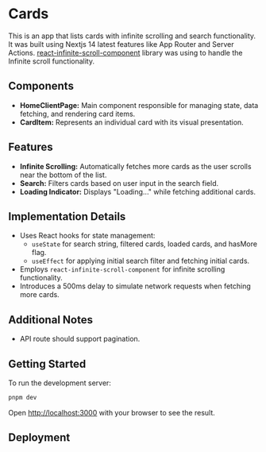 # Cards
This is an app that lists cards with infinite scrolling and search functionality. It was built using Nextjs 14 latest features like App Router and Server Actions. [react-infinite-scroll-component](https://www.npmjs.com/package/react-infinite-scroll-component) library was using to handle the Infinite scroll functionality.

## Components

- **HomeClientPage:** Main component responsible for managing state, data fetching, and rendering card items.
- **CardItem:** Represents an individual card with its visual presentation.

## Features

- **Infinite Scrolling:** Automatically fetches more cards as the user scrolls near the bottom of the list.
- **Search:** Filters cards based on user input in the search field.
- **Loading Indicator:** Displays "Loading..." while fetching additional cards.

## Implementation Details

- Uses React hooks for state management:
    - `useState` for search string, filtered cards, loaded cards, and hasMore flag.
    - `useEffect` for applying initial search filter and fetching initial cards.
- Employs `react-infinite-scroll-component` for infinite scrolling functionality.
- Introduces a 500ms delay to simulate network requests when fetching more cards.

## Additional Notes

- API route should support pagination.

## Getting Started

To run the development server:

```bash
pnpm dev
```

Open [http://localhost:3000](http://localhost:3000) with your browser to see the result.

## Deployment

